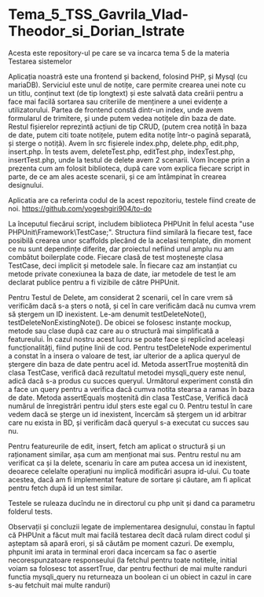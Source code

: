# Tema_5_TSS_Gavrila_Vlad-Theodor_si_Dorian_Istrate
Acesta este repository-ul pe care se va incarca tema 5 de la materia Testarea sistemelor

Aplicația noastră este una frontend și backend, folosind PHP, și Mysql (cu mariaDB). Serviciul este unul de notițe, care permite crearea unei note 
cu un titlu, conținut text (de tip longtext) și este salvată data creării pentru a face mai facilă sortarea sau criteriile de menținere a unei evidențe
a utilizatorului. Partea de frontend constă dintr-un index, unde avem formularul de trimitere, și unde putem vedea notițele din baza de date. Restul fișierelor
reprezintă acțiuni de tip CRUD, (putem crea notiță în baza de date, putem citi toate notițele, putem edita notițe într-o pagină separată, și sterge o notiță).
Avem în src fișierele index.php, delete.php, edit.php, insert.php. În tests avem, deleteTest.php, editTest.php, indexTest.php, insertTest.php, unde la testul de delete
avem 2 scenarii. Vom începe prin a prezenta cum am folosit biblioteca, după care vom explica fiecare script in parte, de ce am ales aceste scenarii, și ce am întâmpinat
în crearea designului.

Aplicatia are ca referinta codul de la acest repozitoriu, testele fiind create de noi. https://github.com/yogeshgiri904/to-do 

La începutul fiecărui script, includem biblioteca PHPUnit în felul acesta "use PHPUnit\Framework\TestCase;". Structura fiind similară la fiecare test, face posibilă crearea unor scaffolds plecând de la acelasi template, din moment ce nu sunt dependințe diferite, dar proiectul nefiind unul amplu nu am combătut boilerplate code.
Fiecare clasă de test moștenește clasa TestCase, deci implicit și metodele sale. În fiecare caz am instanțiat cu metode private conexiunea la baza de date, iar metodele de test le am declarat publice pentru a fi vizibile de către PHPUnit.

Pentru Testul de Delete, am considerat 2 scenarii, cel în care vrem să verificăm dacă s-a șters o notă, și cel în care verificăm dacă nu cumva vrem să ștergem un ID inexistent. Le-am denumit testDeleteNote(), testDeleteNonExistingNote(). De obicei se folosesc instanțe mockup, metode sau clase după caz care au o structură mai simplificată a featureului. În cazul nostru acest lucru se poate face și replicînd aceleași funcționalități, fiind puține linii de cod. Pentru testDeleteNode experimentul a constat în a insera o valoare de test, iar ulterior de a aplica queryul de ștergere din baza de date pentru acel id. Metoda assertTrue moștenită din 
clasa TestCase, verifică dacă rezultatul metodei mysqli_query este nenul, adică dacă s-a produs cu succes queryul. Următorul experiment constă din a face un query
pentru a verifica dacă cumva notita stearsa a ramas în baza de date. Metoda assertEquals moștenită din clasa TestCase, Verifică dacă numărul de înregistrări pentru idul
șters este egal cu 0. Pentru testul în care vedem dacă se șterge un id inexistent, încercăm să ștergem un id arbitrar care nu exista in BD, și verificăm dacă queryul s-a executat cu succes sau nu.

Pentru featureurile de edit, insert, fetch am aplicat o structură și un raționament similar, așa cum am menționat mai sus. Pentru restul nu am verificat ca și la delete, scenariu în care am putea accesa un id inexistent, deoarece celelalte operațiuni nu implică modificări asupra id-ului. Cu toate acestea, dacă am fi implementat feature de sortare și căutare, am fi aplicat pentru fetch după id un test similar.

Testele se ruleaza ducîndu ne in directorul cu php unit și dand ca parametru folderul tests.

Observații și concluzii legate de implementarea designului, constau în faptul că PHPUnit a făcut mult mai facilă testarea decît dacă rulam direct codul și așteptam să apară erori, și să căutăm pe moment cazuri. De exemplu, phpunit imi arata in terminal erori daca incercam sa fac o asertie necorespunzatoare responseului (la fetchul pentru toate notitele, initial voiam sa folosesc tot assertTrue, dar pentru fecthuri de mai multe randuri functia mysqli_query nu returneaza un boolean ci un obiect in cazul in care s-au fetchuit mai multe randuri)


